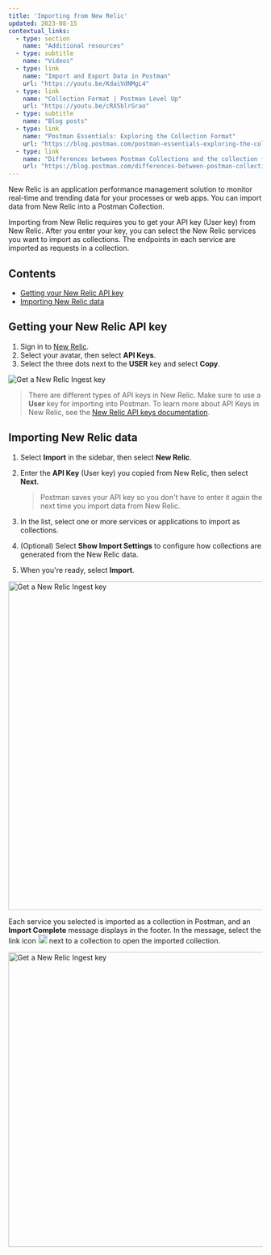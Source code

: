 ```yaml
---
title: 'Importing from New Relic'
updated: 2023-08-15
contextual_links:
  - type: section
    name: "Additional resources"
  - type: subtitle
    name: "Videos"
  - type: link
    name: "Import and Export Data in Postman"
    url: "https://youtu.be/KdaiVdNMgL4"
  - type: link
    name: "Collection Format | Postman Level Up"
    url: "https://youtu.be/cRXSblrGrao"
  - type: subtitle
    name: "Blog posts"
  - type: link
    name: "Postman Essentials: Exploring the Collection Format"
    url: "https://blog.postman.com/postman-essentials-exploring-the-collection-format/"
  - type: link
    name: "Differences between Postman Collections and the collection format"
    url: "https://blog.postman.com/differences-between-postman-collections-and-collection-format/"
---
```


New Relic is an application performance management solution to monitor real-time and trending data for your processes or web apps. You can import data from New Relic into a Postman Collection.

Importing from New Relic requires you to get your API key (User key) from New Relic. After you enter your key, you can select the New Relic services you want to import as collections. The endpoints in each service are imported as requests in a collection.

## Contents

* [Getting your New Relic API key](#getting-your-new-relic-api-key)
* [Importing New Relic data](#importing-new-relic-data)

## Getting your New Relic API key

1. Sign in to [New Relic](https://login.newrelic.com).
1. Select your avatar, then select **API Keys**.
1. Select the three dots next to the **USER** key and select **Copy**.

<img alt="Get a New Relic Ingest key" src="https://assets.postman.com/postman-docs/v10/new-relic-user-key.jpg">

> There are different types of API keys in New Relic. Make sure to use a **User** key for importing into Postman. To learn more about API Keys in New Relic, see the [New Relic API keys documentation](https://docs.newrelic.com/docs/apis/intro-apis/new-relic-api-keys/).

## Importing New Relic data

1. Select **Import** in the sidebar, then select **New Relic**.
1. Enter the **API Key** (User key) you copied from New Relic, then select **Next**.

    > Postman saves your API key so you don't have to enter it again the next time you import data from New Relic.

1. In the list, select one or more services or applications to import as collections.
1. (Optional) Select **Show Import Settings** to configure how collections are generated from the New Relic data.
1. When you're ready, select **Import**.

<img alt="Get a New Relic Ingest key" src="https://assets.postman.com/postman-docs/v10/new-relic-import-v10-17.jpg" width="650px">

Each service you selected is imported as a collection in Postman, and an **Import Complete** message displays in the footer. In the message, select the link icon
<img alt="External link icon" src="https://assets.postman.com/postman-docs/icon-external-link.jpg#icon" width="18px"> next to a collection to open the imported collection.

<img alt="Get a New Relic Ingest key" src="https://assets.postman.com/postman-docs/v10/new-relic-import-success-v10-17.jpg" width="583px">
